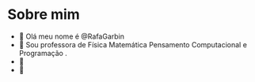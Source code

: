 # Sobre mim

-  👋 Olá meu nome é @RafaGarbin
- 👀 Sou professora de Física Matemática Pensamento Computacional e Programação .
- 🌱
- 💞️ 

<!---
RafaGarbin/RafaGarbin is a ✨ special ✨ repository because its `README.md` (this file) appears on your GitHub profile.
You can click the Preview link to take a look at your changes.
--->
